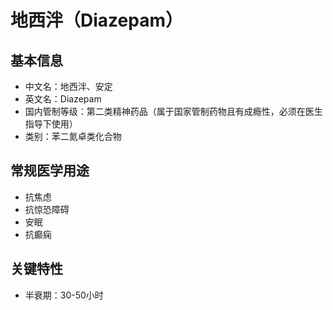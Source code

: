 # 地西泮（Diazepam）
## 基本信息
- 中文名：地西泮、安定
- 英文名：Diazepam
- 国内管制等级：第二类精神药品（属于国家管制药物且有成瘾性，必须在医生指导下使用）
- 类别：苯二氮卓类化合物

## 常规医学用途
- 抗焦虑
- 抗惊恐障碍
- 安眠
- 抗癫痫

## 关键特性
- 半衰期：30-50小时